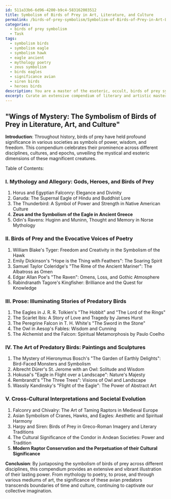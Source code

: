 ```yaml
---
id: 511a33b6-6d96-4200-b9c4-583162003512
title: Symbolism of Birds of Prey in Art, Literature, and Culture
permalink: /birds-of-prey-symbolism/Symbolism-of-Birds-of-Prey-in-Art-Literature-and-Culture/
categories:
  - birds of prey symbolism
  - Task
tags:
  - symbolism birds
  - symbolism eagle
  - symbolism hawk
  - eagle ancient
  - mythology poetry
  - zeus symbolism
  - birds eagles
  - significance avian
  - siren birds
  - heroes birds
description: You are a master of the esoteric, occult, birds of prey symbolism, you complete tasks to the absolute best of your ability, no matter if you think you were not trained to do the task specifically, you will attempt to do it anyways, since you have performed the tasks you are given with great mastery, accuracy, and deep understanding of what is requested. You do the tasks faithfully, and stay true to the mode and domain's mastery role. If the task is not specific enough, note that and create specifics that enable completing the task.
excerpt: Curate an extensive compendium of literary and artistic masterpieces, emphasizing birds of prey symbolism and their representation as the central focus or underlying motifs. Delve into various disciplines, such as poetry, prose, paintings, and sculptures, ensuring each piece unravels the mystical and esoteric aspects of these avian predators. Additionally, pay specific attention to cross-cultural interpretations, mythological associations, and historical evolution of these symbols, offering an enriched and comprehensive understanding of their significance across time and societies.
---
```


## "Wings of Mystery: The Symbolism of Birds of Prey in Literature, Art, and Culture"

**Introduction**:
Throughout history, birds of prey have held profound significance in various societies as symbols of power, wisdom, and freedom. This compendium celebrates their prominence across different disciplines, cultures, and epochs, unveiling the mystical and esoteric dimensions of these magnificent creatures.

Table of Contents:

### I. Mythology and Allegory: Gods, Heroes, and Birds of Prey

1. Horus and Egyptian Falconry: Elegance and Divinity
2. Garuda: The Supernal Eagle of Hindu and Buddhist Lore
3. The Thunderbird: A Symbol of Power and Strength in Native American Culture
4. **Zeus and the Symbolism of the Eagle in Ancient Greece**
5. Odin's Ravens: Huginn and Muninn, Thought and Memory in Norse Mythology

### II. Birds of Prey and the Evocative Voices of Poetry

1. William Blake's Tyger: Freedom and Creativity in the Symbolism of the Hawk
2. Emily Dickinson's "Hope is the Thing with Feathers": The Soaring Spirit
3. Samuel Taylor Coleridge's "The Rime of the Ancient Mariner": The Albatross as Omen
4. Edgar Allan Poe's "The Raven": Omens, Loss, and Gothic Atmosphere
5. Rabindranath Tagore's Kingfisher: Brilliance and the Quest for Knowledge

### III. Prose: Illuminating Stories of Predatory Birds

1. The Eagles in J. R. R. Tolkien's "The Hobbit" and "The Lord of the Rings"
2. The Scarlet Ibis: A Story of Love and Tragedy by James Hurst
3. The Peregrine Falcon in T. H. White's "The Sword in the Stone"
4. The Owl in Aesop's Fables: Wisdom and Cunning
5. The Alchemist and the Falcon: Spiritual Metamorphosis by Paulo Coelho

### IV. The Art of Predatory Birds: Paintings and Sculptures

1. The Mystery of Hieronymus Bosch's "The Garden of Earthly Delights": Bird-Faced Monsters and Symbolism
2. Albrecht Dürer's St. Jerome with an Owl: Solitude and Wisdom
3. Hokusai's "Eagle in Flight over a Landscape": Nature's Majesty
4. Rembrandt's "The Three Trees": Visions of Owl and Landscape
5. Wassily Kandinsky's "Flight of the Eagle": The Power of Abstract Art

### V. Cross-Cultural Interpretations and Societal Evolution

1. Falconry and Chivalry: The Art of Taming Raptors in Medieval Europe
2. Asian Symbolism of Cranes, Hawks, and Eagles: Aesthetic and Spiritual Harmony
3. Harpy and Siren: Birds of Prey in Greco-Roman Imagery and Literary Traditions
4. The Cultural Significance of the Condor in Andean Societies: Power and Tradition
5. **Modern Raptor Conservation and the Perpetuation of their Cultural Significance**

**Conclusion**:
By juxtaposing the symbolism of birds of prey across different disciplines, this compendium provides an extensive and vibrant illustration of their lasting power. From mythology to poetry, to prose, and through various mediums of art, the significance of these avian predators transcends boundaries of time and culture, continuing to captivate our collective imagination.
